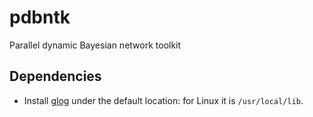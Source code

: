 pdbntk
======

Parallel dynamic Bayesian network toolkit

Dependencies
-----
* Install [glog](https://code.google.com/p/google-glog/) under the default location: for Linux it is `/usr/local/lib`.
